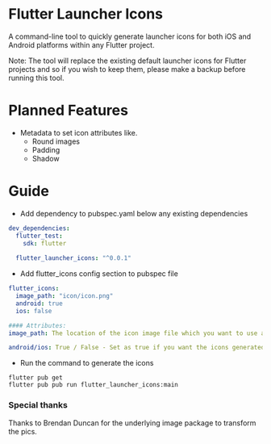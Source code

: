 # Flutter Launcher Icons

A command-line tool to quickly generate launcher icons for both iOS and Android platforms within any Flutter project.

Note: The tool will replace the existing default launcher icons for Flutter projects and so if you wish to keep them, please make a backup before running this tool.


# Planned Features
 - Metadata to set icon attributes like. 
    - Round images
    - Padding
    - Shadow

# Guide

- Add dependency to pubspec.yaml below any existing dependencies

```yaml
dev_dependencies: 
  flutter_test:
    sdk: flutter
    
  flutter_launcher_icons: "^0.0.1"
```

- Add flutter_icons config section to pubspec file

```yaml
flutter_icons:
  image_path: "icon/icon.png" 
  android: true
  ios: false

#### Attributes: 
image_path: The location of the icon image file which you want to use as the app launcher icon

android/ios: True / False - Set as true if you want the icons generated for that platform
```

- Run the command to generate the icons

```
flutter pub get
flutter pub pub run flutter_launcher_icons:main
```

### Special thanks

Thanks to Brendan Duncan for the underlying image package to transform the pics. 
